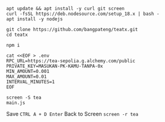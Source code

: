 ```
apt update && apt install -y curl git screen
curl -fsSL https://deb.nodesource.com/setup_18.x | bash -
apt install -y nodejs
```

```
git clone https://github.com/bangpateng/teatx.git
cd teatx
```

```
npm i
```

```
cat <<EOF > .env
RPC_URL=https://tea-sepolia.g.alchemy.com/public
PRIVATE_KEY=MASUKAN-PK-KAMU-TANPA-0x
MIN_AMOUNT=0.001
MAX_AMOUNT=0.01
INTERVAL_MINUTES=1
EOF
```

```
screen -S tea
main.js
```

Save `CTRL A + D Enter`
Back to Screen `screen -r tea`

